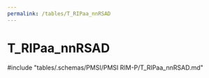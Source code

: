 ```yaml
---
permalink: /tables/T_RIPaa_nnRSAD
---
```

# T_RIPaa_nnRSAD
<!-- SPDX-License-Identifier: MPL-2.0 -->

<!-- ATTENTION : Ne pas supprimer ou modifier la ligne ci-dessous -->
#include "tables/.schemas/PMSI/PMSI RIM-P/T_RIPaa_nnRSAD.md"
<!-- ATTENTION : Ne pas supprimer ou modifier la ligne ci-dessus -->
